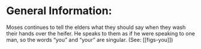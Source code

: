 # General Information:

Moses continues to tell the elders what they should say when they wash their hands over the heifer. He speaks to them as if he were speaking to one man, so the words “you” and “your” are singular. (See: [[figs-you]])